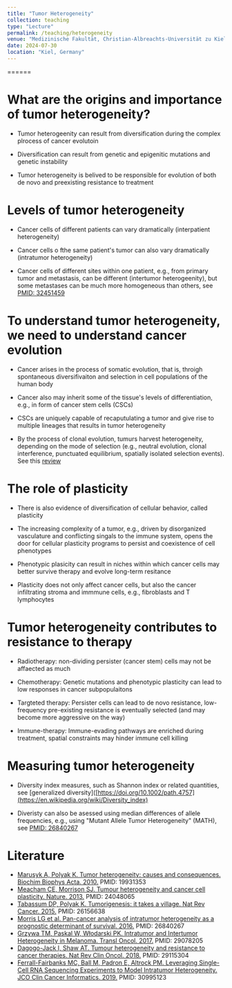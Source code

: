 ```yaml
---
title: "Tumor Heterogeneity"
collection: teaching
type: "Lecture"
permalink: /teaching/heterogeneity
venue: "Medizinische Fakultät, Christian-Albreachts-Universität zu Kiel"
date: 2024-07-30
location: "Kiel, Germany"
---
```


======

What are the origins and importance of tumor heterogeneity?
======

- Tumor heterogeenity can result from diversification during the complex plrocess of cancer evolutoin

- Diversification can result from  genetic and epigenitic mutations and genetic instability

- Tumor heterogeneity is belived to be responsible for evolution of both de novo and preexisting resistance to treatment


Levels of tumor heterogeneity
======

- Cancer cells of different patients can vary dramatically (interpatient heterogeneity)

- Cancer cells o fthe same patient's tumor can also vary dramatically (intratumor heterogeneity)

- Cancer cells of different sites within one patient, e.g., from primary tumor and metastasis, can be different (intertumor heterogeenity), but some metastases can be much more homogeneous than others, see [PMID: 32451459](https://www.ncbi.nlm.nih.gov/pmc/articles/PMC7343611/)


To understand tumor heterogeneity, we need to understand cancer evolution
======

- Cancer arises in the process of somatic evolution, that is, throigh spontaneous diversifivaiton and selection in cell populations of the human body

- Cancer also may inherit some of the tissue's levels of differentiation, e.g., in form of cancer stem cells (CSCs)

- CSCs are uniquely capable of recaputulating a tumor and give rise to multiple lineages that results in tumor heterogeneity

- By the process of clonal evolution, tumurs harvest heterogeneity, depending on the mode of selection (e.g., neutral evolution, clonal interference, punctuated equilibrium, spatially isolated selection events). See this [review](https://doi.org/10.1002/path.4757)


The role of plasticity
======

- There is also evidence of diversification of cellular behavior, called plasticity

- The increasing complexity of a tumor, e.g., driven by disorganized vasculature and conflicting singals to the immune system, opens the door for cellular plasticity programs to persist and coexistence of cell phenotypes

- Phenotypic plasicity can result in niches within which cancer cells may better survive therapy and evolve long-term resitance

- Plasticity does not only affect cancer cells, but also the cancer infiltrating stroma and immmune cells, e.g., fibroblasts and T lymphocytes
  

Tumor heterogeneity contributes to resistance to therapy
======

- Radiotherapy: non-dividing persister (cancer stem) cells may not be affaected as much

- Chemotherapy: Genetic mutations and phenotypic plasticity can lead to low responses in cancer subpopulaitons

- Targteted therapy: Persister cells can lead to de novo resistance, low-frequency pre-existing resistance is eventually selected (and may become more aggressive on the way)

- Immune-therapy: Immune-evading pathways are enriched during treatment, spatial constraints may hinder immune cell killing


Measuring tumor heterogeneity
======

- Diversity index measures, such as Shannon index or related quantities, see [generalized diversity]([https://doi.org/10.1002/path.4757](https://en.wikipedia.org/wiki/Diversity_index)

- Diveristy can also be asessed using median differences of allele frequencies, e.g., using "Mutant Allele Tumor Heterogeneity" (MATH), see [PMID: 26840267](https://pubmed.ncbi.nlm.nih.gov/26840267/)


Literature
======

- [Marusyk A, Polyak K. Tumor heterogeneity: causes and consequences. Biochim Biophys Acta. 2010.](https://pubmed.ncbi.nlm.nih.gov/19931353) PMID: 19931353
- [Meacham CE, Morrison SJ. Tumour heterogeneity and cancer cell plasticity. Nature. 2013.](https://pubmed.ncbi.nlm.nih.gov/24048065) PMID: 24048065
- [Tabassum DP, Polyak K. Tumorigenesis: it takes a village. Nat Rev Cancer. 2015.](https://pubmed.ncbi.nlm.nih.gov/26156638) PMID: 26156638
- [Morris LG et al. Pan-cancer analysis of intratumor heterogeneity as a prognostic determinant of survival. 2016.](https://pubmed.ncbi.nlm.nih.gov/26840267) PMID: 26840267
- [Grzywa TM, Paskal W, Włodarski PK. Intratumor and Intertumor Heterogeneity in Melanoma. Transl Oncol. 2017.](https://pubmed.ncbi.nlm.nih.gov/29078205) PMID: 29078205
- [Dagogo-Jack I, Shaw AT. Tumour heterogeneity and resistance to cancer therapies. Nat Rev Clin Oncol. 2018.](https://pubmed.ncbi.nlm.nih.gov/29115304) PMID: 29115304
- [Ferrall-Fairbanks MC, Ball M, Padron E, Altrock PM. Leveraging Single-Cell RNA Sequencing Experiments to Model Intratumor Heterogeneity. JCO Clin Cancer Informatics. 2019.](https://pubmed.ncbi.nlm.nih.gov/30995123) PMID: 30995123


